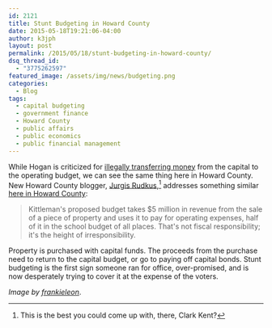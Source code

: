 ```yaml
---
id: 2121
title: Stunt Budgeting in Howard County
date: 2015-05-18T19:21:06-04:00
author: k3jph
layout: post
permalink: /2015/05/18/stunt-budgeting-in-howard-county/
dsq_thread_id:
  - "3775262597"
featured_image: /assets/img/news/budgeting.png
categories:
  - Blog
tags:
  - capital budgeting
  - government finance
  - Howard County
  - public affairs
  - public economics
  - public financial management
---
```

While Hogan is criticized for [illegally transferring money](http://www.huffingtonpost.com/2015/05/18/larry-hogan-education-cuts_n_7307188.html) from the capital to the operating budget, we can see the same thing here in Howard County. New Howard County blogger, [Jurgis Rudkus](http://hocorudkusreport.blogspot.com/),[^clarkkent] addresses something similar [here in Howard County](http://hocorudkusreport.blogspot.com/2015/05/you-keep-using-that-word-i-do-not-think.html):

> Kittleman's proposed budget takes $5 million in revenue from the sale of a piece of property and uses it to pay for operating expenses, half of it in the school budget of all places. That's not fiscal responsibility; it's the height of irresponsibility.

Property is purchased with capital funds.  The proceeds from the purchase need to return to the capital budget, or go to paying off capital bonds.  Stunt budgeting is the first sign someone ran for office, over-promised, and is now desperately trying to cover it at the expense of the voters.

[^clarkkent]: This is the best you could come up with, there, Clark Kent?

_Image by [frankieleon](https://www.flickr.com/photos/armydre2008/8531408243)_.
